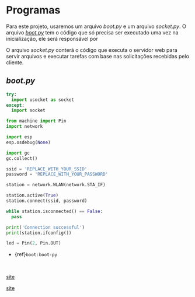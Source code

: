 # Programas

Para este projeto, usaremos um arquivo *boot.py* e um arquivo *socket.py*. O arquivo [*boot.py*](../comp/esp.md) tem o código que só precisa ser executado uma vez na inicialização, ele será responsável por

O arquivo *socket.py* conterá o código que executa o servidor web para servir arquivos e executar tarefas com base nas solicitações recebidas pelo cliente.

## *boot.py*

```python
try:
  import usocket as socket
except:
  import socket

from machine import Pin
import network

import esp
esp.osdebug(None)

import gc
gc.collect()

ssid = 'REPLACE_WITH_YOUR_SSID'
password = 'REPLACE_WITH_YOUR_PASSWORD'

station = network.WLAN(network.STA_IF)

station.active(True)
station.connect(ssid, password)

while station.isconnected() == False:
  pass

print('Connection successful')
print(station.ifconfig())

led = Pin(2, Pin.OUT)
```

- {ref}`boot:boot-py`


<br />

[site](https://randomnerdtutorials.com/esp32-esp8266-micropython-web-server/)

[site](https://randomnerdtutorials.com/esp32-bh1750-ambient-light-sensor/)